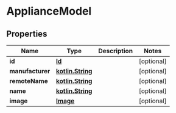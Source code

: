 # ApplianceModel

## Properties
Name | Type | Description | Notes
------------ | ------------- | ------------- | -------------
**id** | [**Id**](Id.md) |  |  [optional]
**manufacturer** | [**kotlin.String**](.md) |  |  [optional]
**remoteName** | [**kotlin.String**](.md) |  |  [optional]
**name** | [**kotlin.String**](.md) |  |  [optional]
**image** | [**Image**](Image.md) |  |  [optional]
